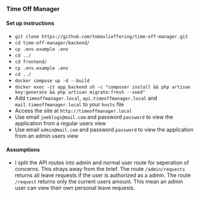 ### Time Off Manager

#### Set up instructions

- `git clone https://github.com/tomaslieffering/time-off-manager.git`
- `cd time-off-manager/backend/`
- `cp .env.example .env`
- `cd ../`
- `cd frontend/`
- `cp .env.example .env`
- `cd ../`
- `docker compose up -d --build`
- `docker exec -it app_backend sh -c "composer install && php artisan key:generate && php artisan migrate:fresh --seed"`
- Add `timeoffmanager.local`, `api.timeoffmanager.local` and `mail.timeoffmanager.local` to your `hosts` file
- Access the site at `http://timeoffmanager.local`
- Use email `joeblogs@mail.com` and password `password` to view the application from a regular users view
- Use email `admin@mail.com` and password `password` to view the application from an admin users view

#### Assumptions

- I split the API routes into admin and normal user route for seperation of concerns. This strays away from the brief. The route `/admin/requests` returns all leave requests if the user is authorized as a admin. The route `/request` returns only the current users amount. This mean an admin user can view their own personal leave requests.

